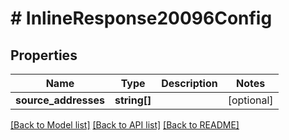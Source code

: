 # # InlineResponse20096Config

## Properties

Name | Type | Description | Notes
------------ | ------------- | ------------- | -------------
**source_addresses** | **string[]** |  | [optional]

[[Back to Model list]](../../README.md#models) [[Back to API list]](../../README.md#endpoints) [[Back to README]](../../README.md)
